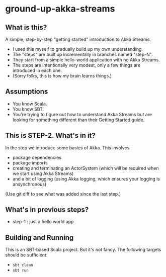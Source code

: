 # ground-up-akka-streams

## What is this?

A simple, step-by-step "getting started" introduction to Akka Streams.

* I used this myself to gradually build up my own understanding.
* The "steps" are built up incrementally in branches named "step-N".
* They start from a simple hello-world application with no Akka Streams.
* The steps are intentionally very modest, only a few things are introduced in each one.
* (Sorry folks, this is how my brain learns things.)

## Assumptions

* You know Scala.
* You know SBT.
* You're trying to figure out how to understand Akka Streams but are looking for something different than their Getting Started guide.

## This is STEP-2. What's in it?

In the step we introduce some basics of Akka. This involves

* package dependencies
* package imports
* creating and terminating an ActorSystem (which will be required when we start using Akka Streams)
* and a bit of logging (using Akka logging, which ensures your logging is ansynchronous)

(Use git diff to see what was added since the last step.)

## What's in previous steps?

* step-1 : just a hello world app

## Building and Running

This is an SBT-based Scala project. But it's not fancy. The following targets should be sufficient:

* `sbt clean`
* `sbt run`
